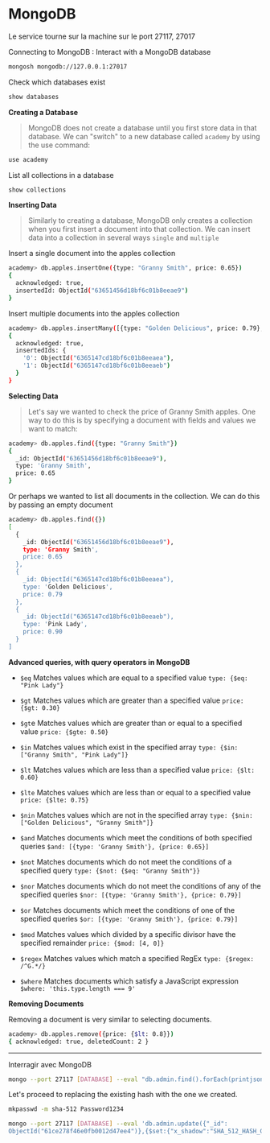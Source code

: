 # MongoDB

Le service tourne sur la machine sur le port 27117, 27017

Connecting to MongoDB : Interact with a MongoDB database

```sh
mongosh mongodb://127.0.0.1:27017
```

Check which databases exist

```sh
show databases
```

**Creating a Database**

> MongoDB does not create a database until you first store data in that database. We can "switch" to a new database called `academy` by using the use command:

```sh
use academy
```

List all collections in a database

```sh
show collections
```

**Inserting Data**

> Similarly to creating a database, MongoDB only creates a collection when you first insert a document into that collection. We can insert data into a collection in several ways `single` and `multiple`

Insert a single document into the apples collection

```sh
academy> db.apples.insertOne({type: "Granny Smith", price: 0.65})
{
  acknowledged: true,
  insertedId: ObjectId("63651456d18bf6c01b8eeae9")
}
```

Insert multiple documents into the apples collection

```sh
academy> db.apples.insertMany([{type: "Golden Delicious", price: 0.79}, {type: "Pink Lady", price: 0.90}])
{
  acknowledged: true,
  insertedIds: {
    '0': ObjectId("6365147cd18bf6c01b8eeaea"),
    '1': ObjectId("6365147cd18bf6c01b8eeaeb")
  }
}
```

**Selecting Data**

> Let's say we wanted to check the price of Granny Smith apples. One way to do this is by specifying a document with fields and values we want to match:

```sh
academy> db.apples.find({type: "Granny Smith"})
{
  _id: ObjectId("63651456d18bf6c01b8eeae9"),
  type: 'Granny Smith',
  price: 0.65
}
```

Or perhaps we wanted to list all documents in the collection. We can do this by passing an empty document

```sh
academy> db.apples.find({})
[
  {
    _id: ObjectId("63651456d18bf6c01b8eeae9"),
    type: 'Granny Smith',
    price: 0.65
  },
  {
    _id: ObjectId("6365147cd18bf6c01b8eeaea"),
    type: 'Golden Delicious',
    price: 0.79
  },
  {
    _id: ObjectId("6365147cd18bf6c01b8eeaeb"),
    type: 'Pink Lady',
    price: 0.90
  }
]
```

**Advanced queries, with query operators in MongoDB** 

- `$eq` 	Matches values which are equal to a specified value 	`type: {$eq: "Pink Lady"}`

- `$gt` 	Matches values which are greater than a specified value 	`price: {$gt: 0.30}`

- `$gt`e 	Matches values which are greater than or equal to a specified value 	`price: {$gte: 0.50}`

- `$in` 	Matches values which exist in the specified array 	`type: {$in: ["Granny Smith", "Pink Lady"]}`

- `$lt` 	Matches values which are less than a specified value 	`price: {$lt: 0.60}`

- `$lte` 	Matches values which are less than or equal to a specified value 	`price: {$lte: 0.75}`

- `$nin` 	Matches values which are not in the specified array 	`type: {$nin: ["Golden Delicious", "Granny Smith"]}`  	

- `$and` 	Matches documents which meet the conditions of both specified queries 	`$and: [{type: 'Granny Smith'}, {price: 0.65}]` 

- `$not` 	Matches documents which do not meet the conditions of a specified query 	`type: {$not: {$eq: "Granny Smith"}}` 	

- `$nor` 	Matches documents which do not meet the conditions of any of the specified queries 	`$nor: [{type: 'Granny Smith'}, {price: 0.79}]`  	

- `$or` 	Matches documents which meet the conditions of one of the specified queries 	`$or: [{type: 'Granny Smith'}, {price: 0.79}]` 

- `$mod` 	Matches values which divided by a specific divisor have the specified remainder 	`price: {$mod: [4, 0]}` 	

- `$regex` 	Matches values which match a specified RegEx 	`type: {$regex: /^G.*/}` 	

- `$where` 	Matches documents which satisfy a JavaScript expression 	`$where: 'this.type.length === 9'`

**Removing Documents**

Removing a document is very similar to selecting documents.

```sh
academy> db.apples.remove({price: {$lt: 0.8}})
{ acknowledged: true, deletedCount: 2 }
```

---

Interragir avec MongoDB

```sh
mongo --port 27117 [DATABASE] --eval "db.admin.find().forEach(printjson);"
```

Let's proceed to replacing the existing hash with the one we created.

```sh
mkpasswd -m sha-512 Password1234
```

```sh
mongo --port 27117 [DATABASE] --eval 'db.admin.update({"_id":
ObjectId("61ce278f46e0fb0012d47ee4")},{$set:{"x_shadow":"SHA_512_HASH_GENERATED"}})'
```


